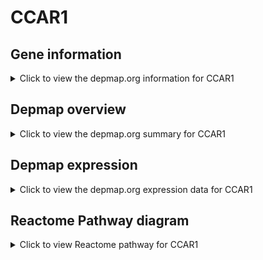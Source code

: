 <h1>CCAR1</h1>

<h2>Gene information</h2>
<details>
  <summary>Click to view the depmap.org information for CCAR1</summary>
  <iframe src="https://depmap.org/portal/gene/CCAR1?tab=about" style="border:none;width:100%;height:800px"></iframe>
</details>

<h2>Depmap overview</h2>
<details>
  <summary>Click to view the depmap.org summary for CCAR1</summary>
  <iframe src="https://depmap.org/portal/gene/CCAR1?tab=overview" style="border:none;width:100%;height:800px"></iframe>
</details>

<h2>Depmap expression</h2>
<details>
  <summary>Click to view the depmap.org expression data for CCAR1</summary>
  <iframe src="https://depmap.org/portal/gene/CCAR1?tab=characterization" style="border:none;width:100%;height:800px"></iframe>
</details>



<h2>Reactome Pathway diagram</h2>
<details>
  <summary>Click to view Reactome pathway for CCAR1</summary>
  <p>mRNA Splicing - Major Pathway</p>
  <iframe src="https://reactome.org/PathwayBrowser/#/R-HSA-72163" style="border:none;width:100%;height:800px"></iframe>
</details>



